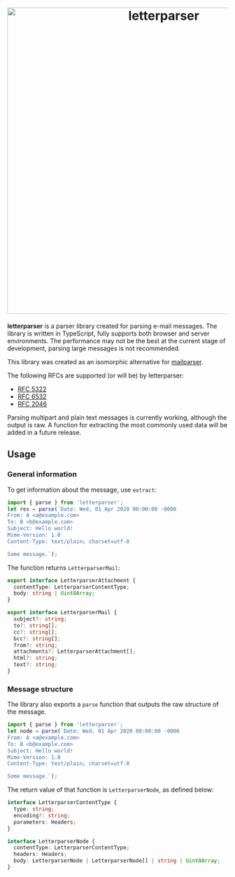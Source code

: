 <h1 align="center">
  <img src="https://raw.githubusercontent.com/mat-sz/letterparser/master/logo.png" alt="letterparser" width="700">
</h1>

**letterparser** is a parser library created for parsing e-mail messages. The library is written in TypeScript, fully supports both browser and server environments. The performance may not be the best at the current stage of development, parsing large messages is not recommended.

This library was created as an isomorphic alternative for [mailparser](https://github.com/nodemailer/mailparser).

The following RFCs are supported (or will be) by letterparser:

- [RFC 5322](https://tools.ietf.org/html/rfc5322.html)
- [RFC 6532](https://tools.ietf.org/html/rfc5322.html)
- [RFC 2046](https://tools.ietf.org/html/rfc2046.html)

Parsing multipart and plain text messages is currently working, although the output is raw. A function for extracting the most commonly used data will be added in a future release.

## Usage

### General information

To get information about the message, use `extract`:

```js
import { parse } from 'letterparser';
let res = parse(`Date: Wed, 01 Apr 2020 00:00:00 -0000
From: A <a@example.com>
To: B <b@example.com>
Subject: Hello world!
Mime-Version: 1.0
Content-Type: text/plain; charset=utf-8

Some message.`);
```

The function returns `LetterparserMail`:

```ts
export interface LetterparserAttachment {
  contentType: LetterparserContentType;
  body: string | Uint8Array;
}

export interface LetterparserMail {
  subject?: string;
  to?: string[];
  cc?: string[];
  bcc?: string[];
  from?: string;
  attachments?: LetterparserAttachment[];
  html?: string;
  text?: string;
}
```

### Message structure

The library also exports a `parse` function that outputs the raw structure of the message.

```js
import { parse } from 'letterparser';
let node = parse(`Date: Wed, 01 Apr 2020 00:00:00 -0000
From: A <a@example.com>
To: B <b@example.com>
Subject: Hello world!
Mime-Version: 1.0
Content-Type: text/plain; charset=utf-8

Some message.`);
```

The return value of that function is `LetterparserNode`, as defined below:

```ts
interface LetterparserContentType {
  type: string;
  encoding?: string;
  parameters: Headers;
}

interface LetterparserNode {
  contentType: LetterparserContentType;
  headers: Headers;
  body: LetterparserNode | LetterparserNode[] | string | Uint8Array;
}
```
